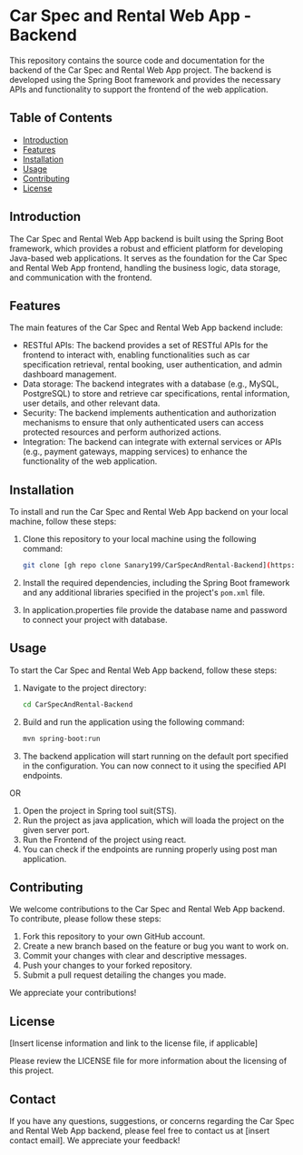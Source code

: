 # Car Spec and Rental Web App - Backend

This repository contains the source code and documentation for the backend of the Car Spec and Rental Web App project. The backend is developed using the Spring Boot framework and provides the necessary APIs and functionality to support the frontend of the web application.

## Table of Contents

- [Introduction](#introduction)
- [Features](#features)
- [Installation](#installation)
- [Usage](#usage)
- [Contributing](#contributing)
- [License](#license)

## Introduction

The Car Spec and Rental Web App backend is built using the Spring Boot framework, which provides a robust and efficient platform for developing Java-based web applications. It serves as the foundation for the Car Spec and Rental Web App frontend, handling the business logic, data storage, and communication with the frontend.

## Features

The main features of the Car Spec and Rental Web App backend include:

- RESTful APIs: The backend provides a set of RESTful APIs for the frontend to interact with, enabling functionalities such as car specification retrieval, rental booking, user authentication, and admin dashboard management.
- Data storage: The backend integrates with a database (e.g., MySQL, PostgreSQL) to store and retrieve car specifications, rental information, user details, and other relevant data.
- Security: The backend implements authentication and authorization mechanisms to ensure that only authenticated users can access protected resources and perform authorized actions.
- Integration: The backend can integrate with external services or APIs (e.g., payment gateways, mapping services) to enhance the functionality of the web application.

## Installation

To install and run the Car Spec and Rental Web App backend on your local machine, follow these steps:

1. Clone this repository to your local machine using the following command:

   ```bash
   git clone [gh repo clone Sanary199/CarSpecAndRental-Backend](https://github.com/Sanary199/CarSpecAndRental-Backend.git)
   ```

2. Install the required dependencies, including the Spring Boot framework and any additional libraries specified in the project's `pom.xml` file.

3. In application.properties file provide the database name and password to connect your project with database.
## Usage

To start the Car Spec and Rental Web App backend, follow these steps:

1. Navigate to the project directory:

   ```bash
   cd CarSpecAndRental-Backend
   ```

2. Build and run the application using the following command:

   ```bash
   mvn spring-boot:run
   ```

3. The backend application will start running on the default port specified in the configuration. You can now connect to it using the specified API endpoints.

OR
1. Open the project in Spring tool suit(STS).
2. Run the project as java application, which will loada the project on the given server port.
3. Run the Frontend of the project using react.
4. You can check if the endpoints are running properly using post man application.
## Contributing

We welcome contributions to the Car Spec and Rental Web App backend. To contribute, please follow these steps:

1. Fork this repository to your own GitHub account.
2. Create a new branch based on the feature or bug you want to work on.
3. Commit your changes with clear and descriptive messages.
4. Push your changes to your forked repository.
5. Submit a pull request detailing the changes you made.

We appreciate your contributions!

## License

[Insert license information and link to the license file, if applicable]

Please review the LICENSE file for more information about the licensing of this project.

## Contact

If you have any questions, suggestions, or concerns regarding the Car Spec and Rental Web App backend, please feel free to contact us at [insert contact email]. We appreciate your feedback!
